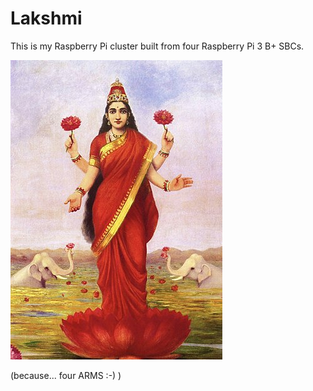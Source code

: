 # Lakshmi

This is my Raspberry Pi cluster built from four Raspberry Pi 3 B+ SBCs.

![Lakshmi](./lakshmi.jpg)

(because... four ARMS :-) )
